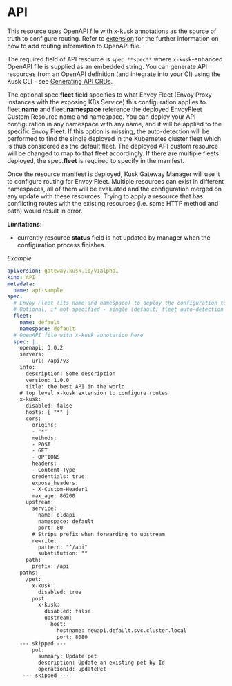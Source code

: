 # API

This resource uses OpenAPI file with x-kusk annotations as the source of truth to configure routing.
Refer to [extension](../reference/extension.md) for the further information on how to add routing information to OpenAPI file.

The required field of API resource is `spec.**spec**` where `x-kusk`-enhanced OpenAPI file is supplied as an embedded string. 
You can generate API resources from an OpenAPI definition (and integrate into your CI) using the Kusk CLI - see 
[Generating API CRDs](../cli/generate-cmd.md).

The optional spec.**fleet** field specifies to what Envoy Fleet (Envoy Proxy instances with the exposing K8s Service) this configuration applies to.
fleet.**name** and fleet.**namespace** reference the deployed EnvoyFleet Custom Resource name and namespace.
You can deploy your API configuration in any namespace with any name, and it will be applied to the specific Envoy Fleet.
If this option is missing, the auto-detection will be performed to find the single deployed in the Kubernetes cluster fleet which is thus considered as the default fleet.
The deployed API custom resource will be changed to map to that fleet accordingly.
If there are multiple fleets deployed, the spec.**fleet** is required to specify in the manifest.

Once the resource manifest is deployed, Kusk Gateway Manager will use it to configure routing for Envoy Fleet.
Multiple resources can exist in different namespaces, all of them will be evaluated and the configuration merged on any update with these resources.
Trying to apply a resource that has conflicting routes with the existing resources (i.e. same HTTP method and path) would result in error.

**Limitations**:

* currently resource **status** field is not updated by manager when the configuration process finishes.

*Example*

```yaml
apiVersion: gateway.kusk.io/v1alpha1
kind: API
metadata:
  name: api-sample
spec:
  # Envoy Fleet (its name and namespace) to deploy the configuration to, here - deployed EnvoyFleet with the name "default" in the namespace "default".
  # Optional, if not specified - single (default) fleet auto-detection will be performed in the cluster.
  fleet:
    name: default
    namespace: default
  # OpenAPI file with x-kusk annotation here
  spec: |
    openapi: 3.0.2
    servers:
      - url: /api/v3
    info:
      description: Some description
      version: 1.0.0
      title: the best API in the world
    # top level x-kusk extension to configure routes
    x-kusk:
      disabled: false
      hosts: [ "*" ]
      cors:
        origins:
        - "*"
        methods:
        - POST
        - GET
        - OPTIONS
        headers:
        - Content-Type
        credentials: true
        expose_headers:
        - X-Custom-Header1
        max_age: 86200
      upstream:
        service:
          name: oldapi
          namespace: default
          port: 80
        # Strips prefix when forwarding to upstream
        rewrite:
          pattern: "^/api"
          substitution: ""
      path:
        prefix: /api
    paths:
      /pet:
        x-kusk:
          disabled: true
        post:
          x-kusk:
            disabled: false
            upstream:
              host:
                hostname: newapi.default.svc.cluster.local
                port: 8080
    --- skipped ---
        put:
          summary: Update pet
          description: Update an existing pet by Id
          operationId: updatePet
     --- skipped ---

```
